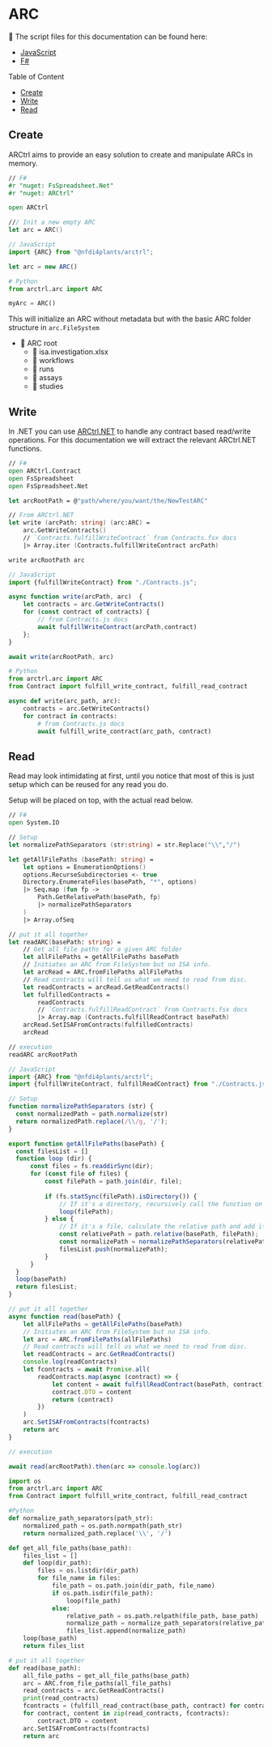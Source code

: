 # ARC

🔗 The script files for this documentation can be found here:
- [JavaScript](./scripts_js/ARC.js)
- [F#](./scripts_fsharp/ARC.fsx)

Table of Content
- [Create](#create)
- [Write](#write)
- [Read](#read)

## Create

ARCtrl aims to provide an easy solution to create and manipulate ARCs in memory. 

```fsharp
// F#
#r "nuget: FsSpreadsheet.Net"
#r "nuget: ARCtrl"

open ARCtrl

/// Init a new empty ARC
let arc = ARC()
```

```js
// JavaScript
import {ARC} from "@nfdi4plants/arctrl";

let arc = new ARC()
```

```python
# Python
from arctrl.arc import ARC

myArc = ARC()
```

This will initialize an ARC without metadata but with the basic ARC folder structure in `arc.FileSystem`

- 📁 ARC root
  - 📄 isa.investigation.xlsx
  - 📁 workflows
  - 📁 runs
  - 📁 assays
  - 📁 studies

## Write

In .NET you can use [ARCtrl.NET][1] to handle any contract based read/write operations. For this documentation we will extract the relevant ARCtrl.NET functions.

```fsharp
// F#
open ARCtrl.Contract
open FsSpreadsheet
open FsSpreadsheet.Net

let arcRootPath = @"path/where/you/want/the/NewTestARC"

// From ARCtrl.NET
let write (arcPath: string) (arc:ARC) =
    arc.GetWriteContracts()
    // `Contracts.fulfillWriteContract` from Contracts.fsx docs
    |> Array.iter (Contracts.fulfillWriteContract arcPath)

write arcRootPath arc
```

```js
// JavaScript
import {fulfillWriteContract} from "./Contracts.js";

async function write(arcPath, arc)  {
    let contracts = arc.GetWriteContracts()
    for (const contract of contracts) {
        // from Contracts.js docs
        await fulfillWriteContract(arcPath,contract)
    };
}

await write(arcRootPath, arc)
```

```python
# Python
from arctrl.arc import ARC
from Contract import fulfill_write_contract, fulfill_read_contract

async def write(arc_path, arc):
    contracts = arc.GetWriteContracts()
    for contract in contracts:
        # from Contracts.js docs
        await fulfill_write_contract(arc_path, contract)
```


## Read

Read may look intimidating at first, until you notice that most of this is just setup which can be reused for any read you do. 

Setup will be placed on top, with the actual read below.

```fsharp
// F#
open System.IO

// Setup
let normalizePathSeparators (str:string) = str.Replace("\\","/")

let getAllFilePaths (basePath: string) =
    let options = EnumerationOptions()
    options.RecurseSubdirectories <- true
    Directory.EnumerateFiles(basePath, "*", options)
    |> Seq.map (fun fp ->
        Path.GetRelativePath(basePath, fp)
        |> normalizePathSeparators
    )
    |> Array.ofSeq

// put it all together
let readARC(basePath: string) =
    // Get all file paths for a given ARC folder
    let allFilePaths = getAllFilePaths basePath
    // Initiates an ARC from FileSystem but no ISA info.
    let arcRead = ARC.fromFilePaths allFilePaths
    // Read contracts will tell us what we need to read from disc.
    let readContracts = arcRead.GetReadContracts()
    let fulfilledContracts = 
        readContracts 
        // `Contracts.fulfillReadContract` from Contracts.fsx docs
        |> Array.map (Contracts.fulfillReadContract basePath) 
    arcRead.SetISAFromContracts(fulfilledContracts)
    arcRead 

// execution
readARC arcRootPath
```

```js
// JavaScript
import {ARC} from "@nfdi4plants/arctrl";
import {fulfillWriteContract, fulfillReadContract} from "./Contracts.js";

// Setup
function normalizePathSeparators (str) {
  const normalizedPath = path.normalize(str)
  return normalizedPath.replace(/\\/g, '/');
}

export function getAllFilePaths(basePath) {
  const filesList = []
  function loop (dir) {
      const files = fs.readdirSync(dir);
      for (const file of files) {
          const filePath = path.join(dir, file);
  
          if (fs.statSync(filePath).isDirectory()) {
              // If it's a directory, recursively call the function on that directory
              loop(filePath);
          } else {
              // If it's a file, calculate the relative path and add it to the list
              const relativePath = path.relative(basePath, filePath);
              const normalizePath = normalizePathSeparators(relativePath)
              filesList.push(normalizePath);
          }
      }
  }
  loop(basePath)
  return filesList;
}

// put it all together
async function read(basePath) {
    let allFilePaths = getAllFilePaths(basePath)
    // Initiates an ARC from FileSystem but no ISA info.
    let arc = ARC.fromFilePaths(allFilePaths)
    // Read contracts will tell us what we need to read from disc.
    let readContracts = arc.GetReadContracts()
    console.log(readContracts)
    let fcontracts = await Promise.all(
        readContracts.map(async (contract) => {
            let content = await fulfillReadContract(basePath, contract)
            contract.DTO = content
            return (contract) 
        })
    )
    arc.SetISAFromContracts(fcontracts)
    return arc
}

// execution

await read(arcRootPath).then(arc => console.log(arc))
```
```python
import os
from arctrl.arc import ARC
from Contract import fulfill_write_contract, fulfill_read_contract

#Python
def normalize_path_separators(path_str):
    normalized_path = os.path.normpath(path_str)
    return normalized_path.replace('\\', '/')

def get_all_file_paths(base_path):
    files_list = []
    def loop(dir_path):
        files = os.listdir(dir_path)
        for file_name in files:
            file_path = os.path.join(dir_path, file_name)
            if os.path.isdir(file_path):
                loop(file_path)
            else:
                relative_path = os.path.relpath(file_path, base_path)
                normalize_path = normalize_path_separators(relative_path)
                files_list.append(normalize_path)
    loop(base_path)
    return files_list

# put it all together
def read(base_path):
    all_file_paths = get_all_file_paths(base_path)
    arc = ARC.from_file_paths(all_file_paths)
    read_contracts = arc.GetReadContracts()
    print(read_contracts)
    fcontracts = (fulfill_read_contract(base_path, contract) for contract in read_contracts)
    for contract, content in zip(read_contracts, fcontracts):
        contract.DTO = content
    arc.SetISAFromContracts(fcontracts)
    return arc

```
[1]: <https://www.nuget.org/packages/ARCtrl.NET> "ARCtrl.NET Nuget"